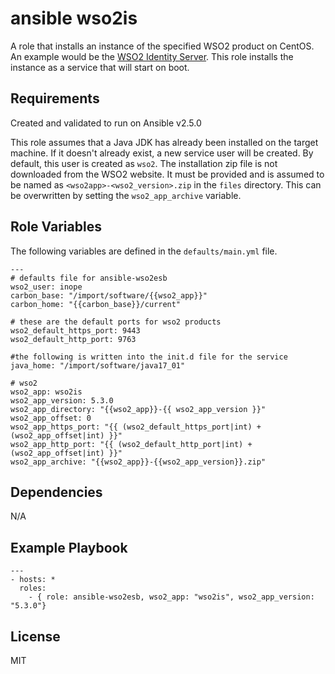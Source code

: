ansible wso2is
=========
A role that installs an instance of the specified WSO2 product on CentOS. An example would be the [WSO2 Identity Server](http://wso2.com/products/identity-server/). This role installs the instance as a service that will start on boot.

Requirements
------------
Created and validated to run on Ansible v2.5.0

This role assumes that a Java JDK has already been installed on the target machine. If it doesn't already exist, a new service user will be created. By default, this user is created as `wso2`. The installation zip file is not downloaded from the WSO2 website. It must be provided and is assumed to be named as `<wso2app>-<wso2_version>.zip` in the `files` directory. This can be overwritten by setting the `wso2_app_archive` variable.

Role Variables
--------------
The following variables are defined in the `defaults/main.yml` file.

    ---
    # defaults file for ansible-wso2esb
    wso2_user: inope
    carbon_base: "/import/software/{{wso2_app}}"
    carbon_home: "{{carbon_base}}/current"
    
    # these are the default ports for wso2 products
    wso2_default_https_port: 9443
    wso2_default_http_port: 9763
    
    #the following is written into the init.d file for the service
    java_home: "/import/software/java17_01"
    
    # wso2
    wso2_app: wso2is
    wso2_app_version: 5.3.0
    wso2_app_directory: "{{wso2_app}}-{{ wso2_app_version }}"
    wso2_app_offset: 0
    wso2_app_https_port: "{{ (wso2_default_https_port|int) + (wso2_app_offset|int) }}"
    wso2_app_http_port: "{{ (wso2_default_http_port|int) + (wso2_app_offset|int) }}"
    wso2_app_archive: "{{wso2_app}}-{{wso2_app_version}}.zip"

Dependencies
------------
N/A

Example Playbook
----------------

    ---
    - hosts: *
      roles:
        - { role: ansible-wso2esb, wso2_app: "wso2is", wso2_app_version: "5.3.0"}

License
-------
MIT
